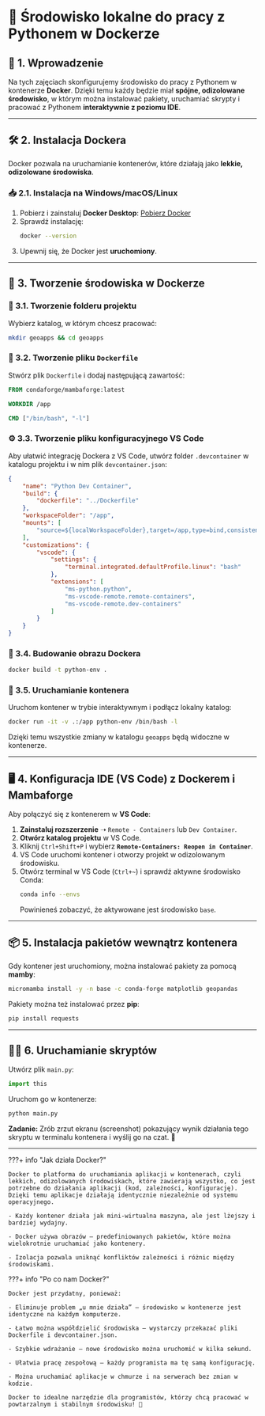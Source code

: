 # 📌 **Środowisko lokalne do pracy z Pythonem w Dockerze**

## 🏁 1. Wprowadzenie
Na tych zajęciach skonfigurujemy środowisko do pracy z Pythonem w kontenerze **Docker**. Dzięki temu każdy będzie miał **spójne, odizolowane środowisko**, w którym można instalować pakiety, uruchamiać skrypty i pracować z Pythonem **interaktywnie z poziomu IDE**.

---

## 🛠 2. Instalacja Dockera
Docker pozwala na uruchamianie kontenerów, które działają jako **lekkie, odizolowane środowiska**.

### 📥 2.1. Instalacja na Windows/macOS/Linux
1. Pobierz i zainstaluj **Docker Desktop**: [Pobierz Docker](https://www.docker.com/get-started)
2. Sprawdź instalację:
    ```sh
    docker --version
    ```
3. Upewnij się, że Docker jest **uruchomiony**.

---

## 🔧 3. Tworzenie środowiska w Dockerze

### 📂 3.1. Tworzenie folderu projektu
Wybierz katalog, w którym chcesz pracować:
```sh
mkdir geoapps && cd geoapps
```

### 📜 3.2. Tworzenie pliku `Dockerfile`
Stwórz plik `Dockerfile` i dodaj następującą zawartość:
```dockerfile
FROM condaforge/mambaforge:latest

WORKDIR /app

CMD ["/bin/bash", "-l"]
```

### ⚙️ 3.3. Tworzenie pliku konfiguracyjnego VS Code
Aby ułatwić integrację Dockera z VS Code, utwórz folder `.devcontainer` w katalogu projektu i w nim plik `devcontainer.json`:
```json
{
    "name": "Python Dev Container",
    "build": {
        "dockerfile": "../Dockerfile"
    },
    "workspaceFolder": "/app",
    "mounts": [
        "source=${localWorkspaceFolder},target=/app,type=bind,consistency=cached"
    ],
    "customizations": {
        "vscode": {
            "settings": {
                "terminal.integrated.defaultProfile.linux": "bash"
            },
            "extensions": [
                "ms-python.python",
                "ms-vscode-remote.remote-containers",
                "ms-vscode-remote.dev-containers"
            ]
        }
    }
}

```

### 🚀 3.4. Budowanie obrazu Dockera
```sh
docker build -t python-env .
```

### 🔄 3.5. Uruchamianie kontenera
Uruchom kontener w trybie interaktywnym i podłącz lokalny katalog:
```sh
docker run -it -v .:/app python-env /bin/bash -l
```
Dzięki temu wszystkie zmiany w katalogu `geoapps` będą widoczne w kontenerze.

---

## 🖥️ 4. Konfiguracja IDE (VS Code) z Dockerem i Mambaforge
Aby połączyć się z kontenerem w **VS Code**:

1. **Zainstaluj rozszerzenie** ➝ `Remote - Containers` lub `Dev Container`.
2. **Otwórz katalog projektu** w VS Code.
3. Kliknij `Ctrl+Shift+P` i wybierz **`Remote-Containers: Reopen in Container`**.
4. VS Code uruchomi kontener i otworzy projekt w odizolowanym środowisku.
5. Otwórz terminal w VS Code (`Ctrl+~`) i sprawdź aktywne środowisko Conda:
   ```sh
   conda info --envs
   ```
   Powinieneś zobaczyć, że aktywowane jest środowisko `base`.

---

## 📦 5. Instalacja pakietów wewnątrz kontenera
Gdy kontener jest uruchomiony, można instalować pakiety za pomocą **mamby**:
```sh
micromamba install -y -n base -c conda-forge matplotlib geopandas
```
Pakiety można też instalować przez **pip**:
```sh
pip install requests
```

---

## 🏃‍♂️ 6. Uruchamianie skryptów

Utwórz plik `main.py`:

```python
import this
```

Uruchom go w kontenerze:

```sh
python main.py
```

**Zadanie:** Zrób zrzut ekranu (screenshot) pokazujący wynik działania tego skryptu w terminalu kontenera i wyślij go na czat. 📸

---

???+ info "Jak działa Docker?"

    Docker to platforma do uruchamiania aplikacji w kontenerach, czyli lekkich, odizolowanych środowiskach, które zawierają wszystko, co jest potrzebne do działania aplikacji (kod, zależności, konfigurację). Dzięki temu aplikacje działają identycznie niezależnie od systemu operacyjnego.

    - Każdy kontener działa jak mini-wirtualna maszyna, ale jest lżejszy i bardziej wydajny.

    - Docker używa obrazów – predefiniowanych pakietów, które można wielokrotnie uruchamiać jako kontenery.

    - Izolacja pozwala uniknąć konfliktów zależności i różnic między środowiskami.

???+ info "Po co nam Docker?"

    Docker jest przydatny, ponieważ:

    - Eliminuje problem „u mnie działa” – środowisko w kontenerze jest identyczne na każdym komputerze.

    - Łatwo można współdzielić środowiska – wystarczy przekazać pliki Dockerfile i devcontainer.json.

    - Szybkie wdrażanie – nowe środowisko można uruchomić w kilka sekund.

    - Ułatwia pracę zespołową – każdy programista ma tę samą konfigurację.

    - Można uruchamiać aplikacje w chmurze i na serwerach bez zmian w kodzie.

    Docker to idealne narzędzie dla programistów, którzy chcą pracować w powtarzalnym i stabilnym środowisku! 🚀